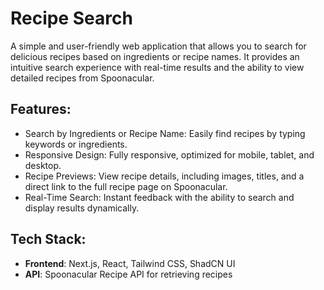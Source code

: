 # Recipe Search
A simple and user-friendly web application that allows you to search for delicious recipes based on ingredients or recipe names. It provides an intuitive search experience with real-time results and the ability to view detailed recipes from Spoonacular.

## Features:
- Search by Ingredients or Recipe Name: Easily find recipes by typing keywords or ingredients.
- Responsive Design: Fully responsive, optimized for mobile, tablet, and desktop.
- Recipe Previews: View recipe details, including images, titles, and a direct link to the full recipe page on Spoonacular.
- Real-Time Search: Instant feedback with the ability to search and display results dynamically.

## Tech Stack:
- **Frontend**: Next.js, React, Tailwind CSS, ShadCN UI
- **API**: Spoonacular Recipe API for retrieving recipes
